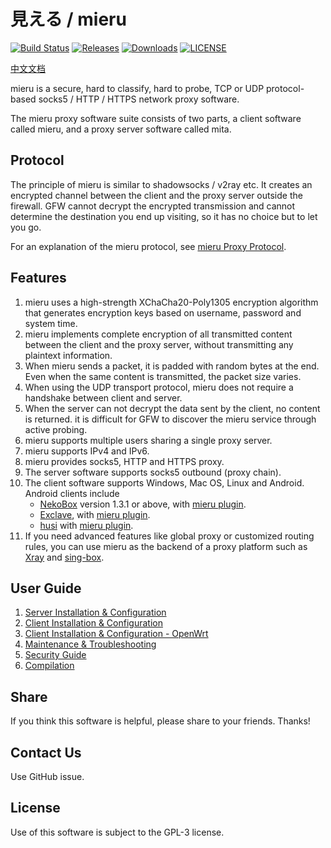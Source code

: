 # 見える / mieru

[![Build Status](https://github.com/enfein/mieru/actions/workflows/ci.yaml/badge.svg)](https://github.com/enfein/mieru/actions/workflows/ci.yaml)
[![Releases](https://img.shields.io/github/release/enfein/mieru/all.svg?style=flat)](https://github.com/enfein/mieru/releases)
[![Downloads](https://img.shields.io/github/downloads/enfein/mieru/total.svg?style=flat)](https://github.com/enfein/mieru/releases)
[![LICENSE](https://img.shields.io/github/license/enfein/mieru.svg?style=flat)](./LICENSE)

[中文文档](./README.zh_CN.md)

mieru is a secure, hard to classify, hard to probe, TCP or UDP protocol-based socks5 / HTTP / HTTPS network proxy software.

The mieru proxy software suite consists of two parts, a client software called mieru, and a proxy server software called mita.

## Protocol

The principle of mieru is similar to shadowsocks / v2ray etc. It creates an encrypted channel between the client and the proxy server outside the firewall. GFW cannot decrypt the encrypted transmission and cannot determine the destination you end up visiting, so it has no choice but to let you go.

For an explanation of the mieru protocol, see [mieru Proxy Protocol](./docs/protocol.md).

## Features

1. mieru uses a high-strength XChaCha20-Poly1305 encryption algorithm that generates encryption keys based on username, password and system time.
1. mieru implements complete encryption of all transmitted content between the client and the proxy server, without transmitting any plaintext information.
1. When mieru sends a packet, it is padded with random bytes at the end. Even when the same content is transmitted, the packet size varies.
1. When using the UDP transport protocol, mieru does not require a handshake between client and server.
1. When the server can not decrypt the data sent by the client, no content is returned. it is difficult for GFW to discover the mieru service through active probing.
1. mieru supports multiple users sharing a single proxy server.
1. mieru supports IPv4 and IPv6.
1. mieru provides socks5, HTTP and HTTPS proxy.
1. The server software supports socks5 outbound (proxy chain).
1. The client software supports Windows, Mac OS, Linux and Android. Android clients include
   - [NekoBox](https://github.com/MatsuriDayo/NekoBoxForAndroid) version 1.3.1 or above, with [mieru plugin](https://github.com/enfein/NekoBoxPlugins).
   - [Exclave](https://github.com/dyhkwong/Exclave), with [mieru plugin](https://github.com/dyhkwong/Exclave/releases?q=mieru-plugin).
   - [husi](https://github.com/xchacha20-poly1305/husi) with [mieru plugin](https://github.com/xchacha20-poly1305/husi/releases?q=plugin-mieru).
1. If you need advanced features like global proxy or customized routing rules, you can use mieru as the backend of a proxy platform such as [Xray](https://github.com/XTLS/Xray-core) and [sing-box](https://github.com/SagerNet/sing-box).

## User Guide

1. [Server Installation & Configuration](./docs/server-install.md)
1. [Client Installation & Configuration](./docs/client-install.md)
1. [Client Installation & Configuration - OpenWrt](./docs/client-install-openwrt.md)
1. [Maintenance & Troubleshooting](./docs/operation.md)
1. [Security Guide](./docs/security.md)
1. [Compilation](./docs/compile.md)

## Share

If you think this software is helpful, please share to your friends. Thanks!

## Contact Us

Use GitHub issue.

## License

Use of this software is subject to the GPL-3 license.
